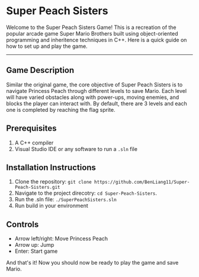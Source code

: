 # Super Peach Sisters

Welcome to the Super Peach Sisters Game! This is a recreation of the popular arcade game Super Mario Brothers built using object-oriented programming and inheritence techniques in C++. Here is a quick guide on how to set up and play the game.

---

## Game Description

Similar the original game, the core objective of Super Peach Sisters is to navigate Princess Peach through different levels to save Mario. Each level will have varied obstacles along with power-ups, moving enemies, and blocks the player can interact with. By default, there are 3 levels and each one is completed by reaching the flag sprite.

## Prerequisites

1. A C++ compiler
2. Visual Studio IDE or any software to run a `.sln` file

## Installation Instructions

1. Clone the repository: `git clone https://github.com/BenLiang11/Super-Peach-Sisters.git`
2. Navigate to the project direcotry: `cd Super-Peach-Sisters`.
3. Run the .sln file: `./SuperPeachSisters.sln`
4. Run build in your environment


## Controls

- Arrow left/right: Move Princess Peach
- Arrow up: Jump
- Enter: Start game

And that's it! Now you should now be ready to play the game and save Mario.
